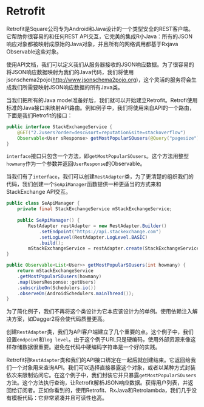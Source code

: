 # Retrofit

Retrofit是Square公司专为Android和Java设计的一个类型安全的REST客户端。它帮助你很容易的和任何REST API交互，它完美的集成R小Java：所有的JSON响应对象都被映射成原始的Java对象，并且所有的网络调用都基于Rxjava Observable这些对象。

使用API文档，我们可以定义我们从服务器接收的JSON响应数据。为了很容易的将JSON响应数据映射为我们的Java代码，我们将使用jsonschema2pojo(http://www.jsonschema2pojo.org)，这个灵活的服务将会生成我们所需要映射JSON响应数据的所有Java类。

当我们把所有的Java model准备好后，我们就可以开始建立Retrofit。Retrofi使用标准的Java接口来映射API路由。例如例子中，我们将使用来自API的一个路由，下面是我们Retrofit的接口：
```java
public interface StackExchangeService {
    @GET("2.2users?order=desc&sort=reputation&site=stackoverflow")
    Observable<User sResponse> getMostPopularSOusers(@Query("pagesize") int howmany);
}
```
`interface`接口只包含一个方法，即`getMostPopularSOusers`。这个方法用整型`howmany`作为一个参数并返回`UserResponse`的Observable。

当我们有了`interface`，我们可以创建`RestAdapter`类，为了更清楚的组织我们的代码，我们创建一个`SeApiManager`函数提供一种更适当的方式来和StackExchange API交互。
```java
public class SeApiManager {
    private final StackExchangeService mStackExchangeService;
    
    public SeApiManager() {
        RestAdapter restAdapter = new RestAdapter.Builder()
            .setEndpoint("https://api.stackexchange.com")
            .setLogLevel(RestAdapter.LogLevel.BASIC)
            .build();
        mStackExchangeService = restAdapter.create(StackExchangeService.class);
}

public Observable<List<User>> getMostPopularSOusers(int howmany) {
    return mStackExchangeService
    .getMostPopularSOusers(howmany)
    .map(UsersResponse::getUsers)
    .subscribeOn(Schedulers.io())
    .observeOn(AndroidSchedulers.mainThread());
}
```
为了简化例子，我们不再将这个类设计为它本应该设计为的单例。使用依赖注入解决方案，如Dagger2将会使代码质量更高。

创建`RestAdapter`类，我们为API客户端建立了几个重要的点。这个例子中，我们设置`endpoint`和`log level`。由于这个例子URL只是硬编码，使用外部资源来像这样存储数据很重要。避免在代码中硬编码字符串是一个好的实践。

Retrofit把`RestAdapter`类和我们的API接口绑定在一起后就创建结束。它返回给我们一个对象用来查询API。我们可以选择直接暴露这个对象，或者以某种方式封装依次来限制访问它。在这个例子中，我们封装它并只暴露`getMostPopularSOusers`方法。这个方法执行查询，让Retrofit解析JSON响应数据。获得用户列表，并返回给订阅者。正如你看到的，使用Retrofit、RxJava和Retrolambda，我们几乎没有模板代码：它非常紧凑并且可读性也高。



















































```
